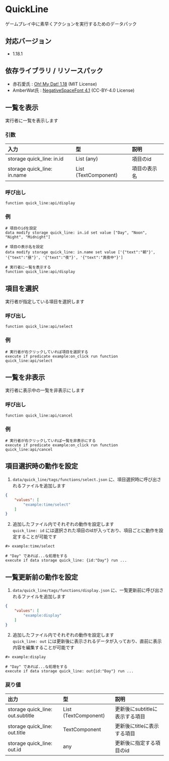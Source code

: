 # QuickLine
ゲームプレイ中に素早くアクションを実行するためのデータパック

## 対応バージョン
- 1.18.1

## 依存ライブラリ / リソースパック
- 赤石愛氏 : [Oh! My Dat! 1.18](https://github.com/Ai-Akaishi/OhMyDat) (MIT License)
- AmberWat氏 : [NegativeSpaceFont 4.1](https://github.com/AmberWat/NegativeSpaceFont/releases/tag/v4.1) (CC-BY-4.0 License)

## 一覧を表示
実行者に一覧を表示します

### 引数
| 入力 | 型 | 説明 |
| :- | :- | :- |
| storage quick_line: in.id | List (any) | 項目のid |
| storage quick_line: in.name | List (TextComponent) | 項目の表示名 |

### 呼び出し
```mcfunction
function quick_line:api/display
```

### 例
```mcfunction
# 項目のidを設定
data modify storage quick_line: in.id set value ["Day", "Noon", "Night", "Midnight"]

# 項目の表示名を設定
data modify storage quick_line: in.name set value ['{"text":"朝"}', '{"text":"昼"}', '{"text":"夜"}', '{"text":"真夜中"}']

# 実行者に一覧を表示する
function quick_line:api/display
```

## 項目を選択
実行者が指定している項目を選択します

### 呼び出し
```mcfunction
function quick_line:api/select
```

### 例
```mcfunction
# 実行者が右クリックしていれば項目を選択する
execute if predicate example:on_click run function quick_line:api/select
```

## 一覧を非表示
実行者に表示中の一覧を非表示にします

### 呼び出し
```mcfunction
function quick_line:api/cancel
```

### 例
```mcfunction
# 実行者が右クリックしていれば一覧を非表示にする
execute if predicate example:on_click run function quick_line:api/cancel
```

## 項目選択時の動作を設定
1. `data/quick_line/tags/functions/select.json` に、項目選択時に呼び出されるファイルを追加します
```json
{
    "values": [
        "example:time/select"
    ]
}
```

2. 追加したファイル内でそれぞれの動作を設定します  
`quick_line: id` には選択された項目のidが入っており、項目ごとに動作を設定することが可能です
```mcfunction
#> example:time/select

# "Day" であれば...な処理をする
execute if data storage quick_line: {id:"Day"} run ...
```

## 一覧更新前の動作を設定
1. `data/quick_line/tags/functions/display.json` に、一覧更新前に呼び出されるファイルを追加します
```json
{
    "values": [
        "example:display"
    ]
}
```

2. 追加したファイル内でそれぞれの動作を設定します  
`quick_line: out` には更新後に表示されるデータが入っており、直前に表示内容を編集することが可能です

```mcfunction
#> example:display

# "Day" であれば...な処理をする
execute if data storage quick_line: out{id:"Day"} run ...
```

### 戻り値
| 出力 | 型 | 説明 |
| :- | :- | :- |
| storage quick_line: out.subtitle | List (TextComponent) | 更新後にsubtitleに表示する項目 |
| storage quick_line: out.title | TextComponent | 更新後にtitleに表示する項目 |
| storage quick_line: out.id | any | 更新後に指定する項目のid |
